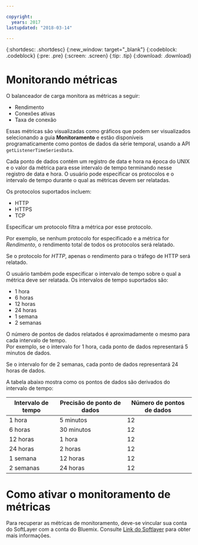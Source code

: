 ```yaml
---

copyright:
  years: 2017
lastupdated: "2018-03-14"

---
```


{:shortdesc: .shortdesc}
{:new_window: target="_blank"}
{:codeblock: .codeblock}
{:pre: .pre}
{:screen: .screen}
{:tip: .tip}
{:download: .download}

# Monitorando métricas

O balanceador de carga monitora as métricas a seguir: 

* Rendimento
* Conexões ativas
* Taxa de conexão

Essas métricas são visualizadas como gráficos que podem ser visualizados selecionando a guia **Monitoramento** e estão disponíveis programaticamente como pontos de dados da série temporal, usando a API `getListenerTimeSeriesData`.

Cada ponto de dados contém um registro de data e hora na época do UNIX e o valor da métrica para esse intervalo de tempo terminando nesse registro de data e hora. O usuário pode especificar os protocolos e o intervalo de tempo durante o qual as métricas devem ser relatadas. 

Os protocolos suportados incluem:

* HTTP
* HTTPS
* TCP

Especificar um protocolo filtra a métrica por esse protocolo.

Por exemplo, se nenhum protocolo for especificado e a métrica for *Rendimento*, o rendimento total de todos os protocolos será relatado.

Se o protocolo for *HTTP*, apenas o rendimento para o tráfego de HTTP será relatado.

O usuário também pode especificar o intervalo de tempo sobre o qual a métrica deve ser relatada. Os intervalos de tempo suportados são: 

* 1 hora
* 6 horas
* 12 horas
* 24 horas
* 1 semana
* 2 semanas

O número de pontos de dados relatados é aproximadamente o mesmo para cada intervalo de tempo.  
Por exemplo, se o intervalo for 1 hora, cada ponto de dados representará 5 minutos de dados.

Se o intervalo for de 2 semanas, cada ponto de dados representará 24 horas de dados.

A tabela abaixo mostra como os pontos de dados são derivados do intervalo de tempo:

| Intervalo de tempo | Precisão de ponto de dados | Número de pontos de dados |                                                                                              
| ------------------------------------------ | --------------------------------------------------- | -------------------|
| 1 hora    | 5 minutos | 12   |
| 6 horas   | 30 minutos | 12  |
| 12 horas  | 1 hora | 12 |
| 24 horas  | 2 horas | 12 |
| 1 semana    | 12 horas | 12 |
| 2 semanas  | 24 horas | 12 |

# Como ativar o monitoramento de métricas

Para recuperar as métricas de monitoramento, deve-se vincular sua conta do SoftLayer com a conta do Bluemix. Consulte [Link do Softlayer](https://console.bluemix.net/docs/account/softlayerlink.html#switching-to-ibmid) para obter mais informações.
